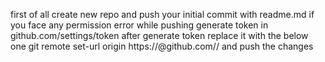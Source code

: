 first of all create new repo and push your initial commit with readme.md 
if you face any permission error while pushing generate token in  github.com/settings/token
after generate token replace it with the below one
git remote set-url origin https://<token>@github.com/<username>/<repo>
and push the changes